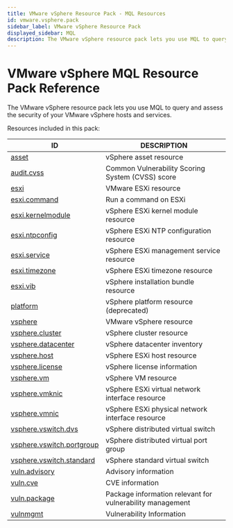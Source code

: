 ```yaml
---
title: VMware vSphere Resource Pack - MQL Resources
id: vmware.vsphere.pack
sidebar_label: VMware vSphere Resource Pack
displayed_sidebar: MQL
description: The VMware vSphere resource pack lets you use MQL to query and assess the security of your VMware vSphere hosts and services.
---
```


# VMware vSphere MQL Resource Pack Reference

The VMware vSphere resource pack lets you use MQL to query and assess the security of your VMware vSphere hosts and services.

Resources included in this pack:

| ID                                                        | DESCRIPTION                                               |
| --------------------------------------------------------- | --------------------------------------------------------- |
| [asset](asset.md)                                         | vSphere asset resource                                    |
| [audit.cvss](audit.cvss.md)                               | Common Vulnerability Scoring System (CVSS) score          |
| [esxi](esxi.md)                                           | VMware ESXi resource                                      |
| [esxi.command](esxi.command.md)                           | Run a command on ESXi                                     |
| [esxi.kernelmodule](esxi.kernelmodule.md)                 | vSphere ESXi kernel module resource                       |
| [esxi.ntpconfig](esxi.ntpconfig.md)                       | vSphere ESXi NTP configuration resource                   |
| [esxi.service](esxi.service.md)                           | vSphere ESXi management service resource                  |
| [esxi.timezone](esxi.timezone.md)                         | vSphere ESXi timezone resource                            |
| [esxi.vib](esxi.vib.md)                                   | vSphere installation bundle resource                      |
| [platform](platform.md)                                   | vSphere platform resource (deprecated)                    |
| [vsphere](vsphere.md)                                     | VMware vSphere resource                                   |
| [vsphere.cluster](vsphere.cluster.md)                     | vSphere cluster resource                                  |
| [vsphere.datacenter](vsphere.datacenter.md)               | vSphere datacenter inventory                              |
| [vsphere.host](vsphere.host.md)                           | vSphere ESXi host resource                                |
| [vsphere.license](vsphere.license.md)                     | vSphere license information                               |
| [vsphere.vm](vsphere.vm.md)                               | vSphere VM resource                                       |
| [vsphere.vmknic](vsphere.vmknic.md)                       | vSphere ESXi virtual network interface resource           |
| [vsphere.vmnic](vsphere.vmnic.md)                         | vSphere ESXi physical network interface resource          |
| [vsphere.vswitch.dvs](vsphere.vswitch.dvs.md)             | vSphere distributed virtual switch                        |
| [vsphere.vswitch.portgroup](vsphere.vswitch.portgroup.md) | vSphere distributed virtual port group                    |
| [vsphere.vswitch.standard](vsphere.vswitch.standard.md)   | vSphere standard virtual switch                           |
| [vuln.advisory](vuln.advisory.md)                         | Advisory information                                      |
| [vuln.cve](vuln.cve.md)                                   | CVE information                                           |
| [vuln.package](vuln.package.md)                           | Package information relevant for vulnerability management |
| [vulnmgmt](vulnmgmt.md)                                   | Vulnerability Information                                 |
